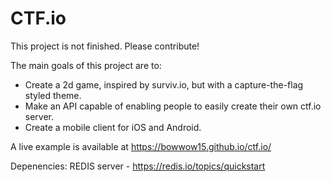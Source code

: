 # CTF.io

This project is not finished. Please contribute!

The main goals of this project are to:

* Create a 2d game, inspired by surviv.io, but with a capture-the-flag styled theme.
* Make an API capable of enabling people to easily create their own ctf.io server.
* Create a mobile client for iOS and Android.

A live example is available at https://bowwow15.github.io/ctf.io/

Depenencies:
REDIS server - https://redis.io/topics/quickstart